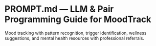 # PROMPT.md — LLM & Pair Programming Guide for MoodTrack

Mood tracking with pattern recognition, trigger identification, wellness suggestions, and mental health resources with professional referrals.
